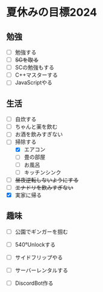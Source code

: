 # 夏休みの目標2024
## 勉強
- [ ] 勉強する
- [ ] ~~SGを取る~~
- [ ] SCの勉強もする
- [ ] C++マスターする
- [ ] JavaScriptやる
## 生活
- [ ] 自炊する
- [ ] ちゃんと薬を飲む
- [ ] お酒を飲みすぎない
- [ ] 掃除する
  - [x] エアコン
  - [ ] 畳の部屋
  - [ ] お風呂
  - [ ] キッチンシンク 
- [ ] ~~昼夜逆転しないようにする~~
- [ ] ~~エナドリを飲みすぎない~~
- [x] 実家に帰る 
## 趣味     
- [ ] 公園でギンガーを掴む 
- [ ] 540°Unlockする
- [ ] サイドフリップやる
- [ ] サーバーレンタルする
- [ ] DiscordBot作る



